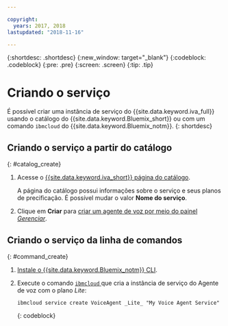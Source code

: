 ```yaml
---

copyright:
  years: 2017, 2018
lastupdated: "2018-11-16"

---
```


{:shortdesc: .shortdesc}
{:new_window: target="_blank"}
{:codeblock: .codeblock}
{:pre: .pre}
{:screen: .screen}
{:tip: .tip}


# Criando o serviço

É possível criar uma instância de serviço do {{site.data.keyword.iva_full}} usando o catálogo do {{site.data.keyword.Bluemix_short}} ou com um comando `ibmcloud` do {{site.data.keyword.Bluemix_notm}}.
{: shortdesc}


## Criando o serviço a partir do catálogo
{: #catalog_create}

1. Acesse o [{{site.data.keyword.iva_short}} página do catálogo](https://console.bluemix.net/catalog/services/voice-agent-with-watson).

   A página do catálogo possui informações sobre o serviço e seus planos de precificação. É possível mudar o valor **Nome do serviço**.

2. Clique em **Criar** para [criar um agente de voz por meio do painel _Gerenciar_](managing_create.html#config_instance).

## Criando o serviço da linha de comandos
{: #command_create}

1. [Instale o {{site.data.keyword.Bluemix_notm}} CLI](../cli/index.html#overview).

2. Execute o comando [`ibmcloud` ](../cli/idt/commands.html#idt-cli) que cria a instância de serviço do Agente de voz com o plano _Lite_:

   ```
   ibmcloud service create VoiceAgent _Lite_ "My Voice Agent Service"
   ```
   {: codeblock}
